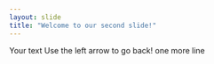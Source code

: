 ```yaml
---
layout: slide
title: "Welcome to our second slide!"
---
```

Your text
Use the left arrow to go back!
one more line
